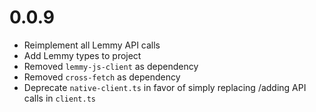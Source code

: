 # 0.0.9
- Reimplement all Lemmy API calls
- Add Lemmy types to project
- Removed `lemmy-js-client` as dependency
- Removed `cross-fetch` as dependency
- Deprecate `native-client.ts` in favor of simply replacing /adding API calls in `client.ts`

